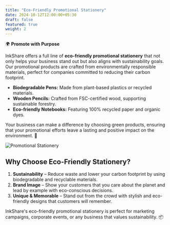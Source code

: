 ```yaml
---
title: "Eco-Friendly Promotional Stationery"
date: 2024-10-12T12:00:00+05:30
draft: false
featured: true
weight: 2
---
```


🌍 **Promote with Purpose**

InkShare offers a full line of **eco-friendly promotional stationery** that not only helps your business stand out but also aligns with sustainability goals. Our promotional products are crafted from environmentally responsible materials, perfect for companies committed to reducing their carbon footprint.

- **Biodegradable Pens:** Made from plant-based plastics or recycled materials.
- **Wooden Pencils:** Crafted from FSC-certified wood, supporting sustainable forestry.
- **Eco-friendly Notebooks:** Featuring 100% recycled paper and organic dyes.

Your business can make a difference by choosing green products, ensuring that your promotional efforts leave a lasting and positive impact on the environment. 🌱

<!--more-->

![Promotional Stationery](/images/eco_friendly_stationery.png)

## Why Choose Eco-Friendly Stationery?

1. **Sustainability** – Reduce waste and lower your carbon footprint by using biodegradable and recyclable materials.
2. **Brand Image** – Show your customers that you care about the planet and lead by example with eco-conscious decisions.
3. **Unique & Memorable** – Stand out from the crowd with stylish and eco-friendly designs that customers will remember.

InkShare's eco-friendly promotional stationery is perfect for marketing campaigns, corporate events, or any business that values sustainability. 📦
